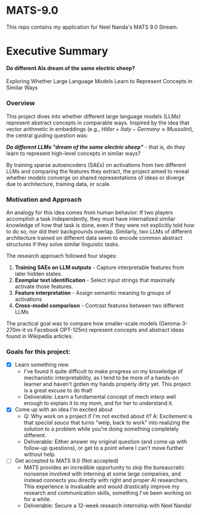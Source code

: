 # MATS-9.0
This repo contains my application for Neel Nanda's MATS 9.0 Stream. 
# Executive Summary
#### Do different AIs dream of the same electric sheep?
Exploring Whether Large Language Models Learn to Represent Concepts in Similar Ways
### Overview
This project dives into whether different large language models (LLMs) represent abstract concepts in comparable ways. Inspired by the idea that vector arithmetic in embeddings (e.g., $Hitler+Italy-Germany\approx Mussolini$), the central guiding question was:

***Do different LLMs "dream of the same electric sheep"*** - that is, do they learn to represent high-level concepts in similar ways?

By training sparse autoencoders (SAEs) on activations from two different LLMs and comparing the features they extract, the project aimed to reveal whether models converge on shared representations of ideas or diverge due to architecture, training data, or scale.

### Motivation and Approach
An analogy for this idea comes from human behavior: If two players accomplish a task independently, they must have internalized similar knowledge of how that task is done, even if they were not explicitly told how to do so, nor did their backgrounds overlap. Similarly, two LLMs of different architecture trained on different data seem to encode common abstract structures if they solve similar linguistic tasks.

The research approach followed four stages:
1. **Training SAEs on LLM outputs** - Capture interpretable features from later hidden states.
2. **Exemplar text identification** - Select input strings that maximally activate those features.
3. **Feature interpretation** - Assign semantic meaning to groups of activations
4. **Cross-model comparison** - Contrast features between two different LLMs

The practical goal was to compare how smaller-scale models (Gemma-3-270m-it vs Facebook OPT-125m) represent concepts and abstract ideas found in Wikipedia articles.
### Goals for this project:
- [x] Learn something new.
	- I've found it quite difficult to make progress on my knowledge of mechanistic interpretability, as I tend to be more of a hands-on learner and haven't gotten my hands properly dirty yet. This project is a great excuse to do that!
	- Deliverable: Learn a fundamental concept of mech interp well enough to explain it to my mom, and for her to understand it.
- [x] Come up with an idea I'm excited about
	- Q: Why work on a project if I'm not excited about it? A: Excitement is that *special sauce* that turns "welp, back to work" into realizing the solution to a problem while you're doing something completely different.
	- Deliverable: Either answer my original question (and come up with follow-up questions), or get to a point where I can't move further without help.
- [ ] Get accepted to MATS 9.0 (Not accepted)
	- MATS provides an incredible opportunity to skip the bureaucratic nonsense involved with interning at some large companies, and instead connects you directly with right and proper AI researchers. This experience is invaluable and would drastically improve my research and communication skills, something I've been working on for a while.
	- Deliverable: Secure a 12-week research internship with Neel Nanda!